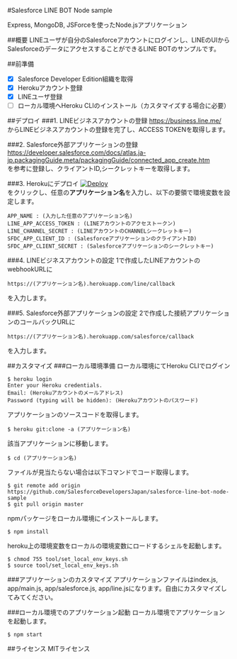 #Salesforce LINE BOT Node sample

Express, MongoDB, JSForceを使ったNode.jsアプリケーション

##概要
LINEユーザが自分のSalesforceアカウントにログインし、LINEのUIからSalesforceのデータにアクセスすることができるLINE BOTのサンプルです。

##前準備
 - [x] Salesforce Developer Edition組織を取得
 - [x] Herokuアカウント登録
 - [x] LINEユーザ登録
 - [ ] ローカル環境へHeroku CLIのインストール（カスタマイズする場合に必要）

##デプロイ
###1. LINEビジネスアカウントの登録
https://business.line.me/  
からLINEビジネスアカウントの登録を完了し、ACCESS TOKENを取得します。

###2. Salesforce外部アプリケーションの登録
https://developer.salesforce.com/docs/atlas.ja-jp.packagingGuide.meta/packagingGuide/connected_app_create.htm  
を参考に登録し、クライアントID,シークレットキーを取得します。

###3. Herokuにデプロイ
[![Deploy](https://www.herokucdn.com/deploy/button.svg)](https://heroku.com/deploy?template=https://github.com/SalesforceDevelopersJapan/salesforce-line-bot-node-sample)  
をクリックし、任意の**アプリケーション名**を入力し、以下の要領で環境変数を設定します。

    APP_NAME : (入力した任意のアプリケーション名)
    LINE_APP_ACCESS_TOKEN : (LINEアカウントのアクセストークン)
    LINE_CHANNEL_SECRET : (LINEアカウントのCHANNELシークレットキー)
    SFDC_APP_CLIENT_ID : (SalesforceアプリケーションのクライアントID)
    SFDC_APP_CLIENT_SECRET : (Salesforceアプリケーションのシークレットキー)



###4. LINEビジネスアカウントの設定
1で作成したLINEアカウントのwebhookURLに

    https://(アプリケーション名).herokuapp.com/line/callback

を入力します。

###5. Salesforce外部アプリケーションの設定
2で作成した接続アプリケーションのコールバックURLに

    https://(アプリケーション名).herokuapp.com/salesforce/callback

を入力します。


##カスタマイズ
###ローカル環境準備
ローカル環境にてHeroku CLIでログイン

    $ heroku login
    Enter your Heroku credentials.
    Email: (Herokuアカウントのメールアドレス)
    Password (typing will be hidden): (Herokuアカウントのパスワード)


アプリケーションのソースコードを取得します。

    $ heroku git:clone -a (アプリケーション名)

該当アプリケーションに移動します。

    $ cd (アプリケーション名)

ファイルが見当たらない場合は以下コマンドでコード取得します。

    $ git remote add origin https://github.com/SalesforceDevelopersJapan/salesforce-line-bot-node-sample
    $ git pull origin master

npmパッケージをローカル環境にインストールします。

    $ npm install

heroku上の環境変数をローカルの環境変数にロードするシェルを起動します。

    $ chmod 755 tool/set_local_env_keys.sh
    $ source tool/set_local_env_keys.sh


###アプリケーションのカスタマイズ
アプリケーションファイルはindex.js, app/main.js, app/salesforce.js, app/line.jsになります。自由にカスタマイズしてみてください。


###ローカル環境でのアプリケーション起動
ローカル環境でアプリケーションを起動します。

    $ npm start
    

##ライセンス
MITライセンス